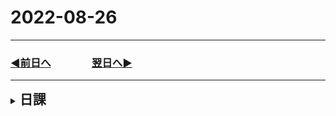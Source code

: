 # 2022-08-26
  
---
### [◀️前日へ](https://github.com/yuasys/chatty-journal/blob/main/2022/08/2022-08-25.md)&emsp;&emsp;&emsp;&emsp;[翌日へ▶️](https://github.com/yuasys/chatty-journal/blob/main/2022/08/2022-08-27.md)
---

<details>
<summary><h2 style="display:inline">日課</h2></summary>
 <ol>
  <li>AokiSystem開発保守作業の環境づくり</li>
  <li>レンタルサーバーDNSレコード設定管理</li>
 </ol>
  <details>




<hr/>
<hr/>
<hr/>
<details>
<summary><h2 style="display:inline">テンプレ</h2></summary>
 <h3>タイトル</h3>
 <ol>
  <li>番号付きリスト</li>
  <li></li>
 </ol>
 <ul>
  <li>記号付きリスト</li>
  <li></li>
 </ul>
</details>
